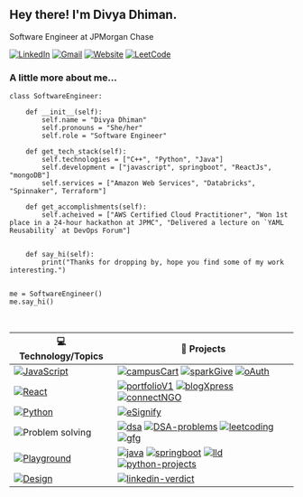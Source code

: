 ## Hey there! I'm Divya Dhiman.

Software Engineer at JPMorgan Chase

[![LinkedIn](https://img.shields.io/static/v1?label=&message=Linkedin&color=FFFFFF)](https://www.linkedin.com/in/divya-dhiman/)
[![Gmail](https://img.shields.io/static/v1?label=&message=Gmail&color=FFFFFF&logo=Gmail)](mailto:dhimandivya713@gmail.com)
[![Website](https://img.shields.io/static/v1?label=&message=Portfolio&color=FFFFFF&logo=rocket)](https://divyaportfolio.netlify.app/)
[![LeetCode](https://img.shields.io/badge/dynamic/json?style=plastic&labelColor=white&color=%23ffa116&label=Solved&query=solvedOverTotal&url=https%3A%2F%2Fleetcode-badge.vercel.app%2Fapi%2Fusers%2Fdivyadhimaan&logo=leetcode&logoColor=yellow)](https://leetcode.com/divyadhimaan/)



### A little more about me...
```
class SoftwareEngineer:

    def __init__(self):
        self.name = "Divya Dhiman"
        self.pronouns = "She/her"
        self.role = "Software Engineer"

    def get_tech_stack(self):
        self.technologies = ["C++", "Python", "Java"]
        self.development = ["javascript", springboot", "ReactJs", "mongoDB"]
        self.services = ["Amazon Web Services", "Databricks", "Spinnaker", Terraform"]

    def get_accomplishments(self):
        self.acheived = ["AWS Certified Cloud Practitioner", "Won 1st place in a 24-hour hackathon at JPMC", "Delivered a lecture on `YAML Reusability` at DevOps Forum"]
        

    def say_hi(self):
        print("Thanks for dropping by, hope you find some of my work interesting.")


me = SoftwareEngineer()
me.say_hi()

```

<br/>

| 💻 **Technology/Topics**                                                                                                                           | 🚀 **Projects**                                                                                                                                                                                                                                                                                                                                                                                                                                                                                                                                                                                                                                                                                                                                                                               |
|----------------------------------------------------------------------------------------------------------------------------------------------------|-----------------------------------------------------------------------------------------------------------------------------------------------------------------------------------------------------------------------------------------------------------------------------------------------------------------------------------------------------------------------------------------------------------------------------------------------------------------------------------------------------------------------------------------------------------------------------------------------------------------------------------------------------------------------------------------------------------------------------------------------------------------------------------------------|
| [![JavaScript](https://img.shields.io/static/v1?label=&message=JavaScript&color=F7DF1E&logo=JavaScript&logoColor=FFFFFF)](https://javascript.info/) | [![campusCart](https://img.shields.io/static/v1?label=&message=campusCart&color=000605&logo=github&logoColor=FFFFFF&labelColor=000605)](https://github.com/divyadhimaan/campusCart) [![sparkGive](https://img.shields.io/static/v1?label=&message=sparkGive&color=000605&logo=github&logoColor=FFFFFF&labelColor=000605)](https://github.com/divyadhimaan/sparkGive) [![oAuth](https://img.shields.io/static/v1?label=&message=OAuth-secrets&color=000605&logo=github&logoColor=FFFFFF&labelColor=000605)](https://github.com/divyadhimaan/Authentication-Secrets)                                                                                                                                                                                                                            |
| [![React](https://img.shields.io/static/v1?label=&message=React&color=61DAFB&logo=React&logoColor=FFFFFF)](https://reactjs.org/)                   | [![portfolioV1](https://img.shields.io/static/v1?label=&message=portfolio-v1&color=000605&logo=github&logoColor=FFFFFF&labelColor=000605)](https://github.com/divyadhimaan/Portfolio-Website-V1) [![blogXpress](https://img.shields.io/static/v1?label=&message=blogXpress&color=000605&logo=github&logoColor=FFFFFF&labelColor=000605)](https://github.com/divyadhimaan/blogXpress) [![connectNGO](https://img.shields.io/static/v1?label=&message=connectNGO&color=000605&logo=github&logoColor=FFFFFF&labelColor=000605)](https://github.com/divyadhimaan/connectNGO)                                                                                                                                                                                                                      |
| [![Python](https://img.shields.io/static/v1?label=&message=Python&color=3776AB&logo=Python&logoColor=FFFFFF)](https://www.python.org/)             | [![eSignify](https://img.shields.io/static/v1?label=&message=eSignify&color=000605&logo=github&logoColor=FFFFFF&labelColor=000605)](https://github.com/divyadhimaan/eSignify)                                                                                                                                                                                                                                                                                                                                                                                                                                                                                                                                                                                                                 |
| ![Problem solving](https://img.shields.io/static/v1?label=&message=Problem%20solving&color=FFA116&logo=LeetCode&logoColor=FFFFFF)                  | [![dsa](https://img.shields.io/static/v1?label=&message=dsa-playground&color=000605&logo=github&logoColor=FFFFFF&labelColor=000605)](https://github.com/divyadhimaan/DSA-playgroud) [![DSA-problems](https://img.shields.io/static/v1?label=&message=200-DSA-problems&color=000605&logo=github&logoColor=FFFFFF&labelColor=000605)](https://github.com/divyadhimaan/DSA-200) [![leetcoding](https://img.shields.io/static/v1?label=&message=leetcoding&color=000605&logo=github&logoColor=FFFFFF&labelColor=000605)](https://github.com/divyadhimaan/leetcoding) [![gfg](https://img.shields.io/static/v1?label=&message=GeeksForGeeks&color=000605&logo=github&logoColor=FFFFFF&labelColor=000605)](https://github.com/divyadhimaan/GeeksForGeeks)                                          |
| [![Playground](https://img.shields.io/static/v1?label=&message=playground&color=FF5C83&logo=codecrafters&logoColor=FFFFFF)](https://www.python.org/)           | [![java](https://img.shields.io/static/v1?label=&message=java-playground&color=000605&logo=github&logoColor=FFFFFF&labelColor=000605)](https://github.com/divyadhimaan/java-playground) [![springboot](https://img.shields.io/static/v1?label=&message=springboot-playground&color=000605&logo=github&logoColor=FFFFFF&labelColor=000605)](https://github.com/divyadhimaan/springboot-playground) [![lld](https://img.shields.io/static/v1?label=&message=lld-playground&color=000605&logo=github&logoColor=FFFFFF&labelColor=000605)](https://github.com/divyadhimaan/lld-playground) [![python-projects](https://img.shields.io/static/v1?label=&message=python-playground&color=000605&logo=github&logoColor=FFFFFF&labelColor=000605)](https://github.com/divyadhimaan/python-playground) |
| [![Design](https://img.shields.io/static/v1?label=&message=Design&color=4EAA25&logo=blackmagicdesign&logoColor=FFFFFF)](https://reactjs.org/)      | [![linkedin-verdict](https://img.shields.io/static/v1?label=&message=linkedin-verdict&color=000605&logo=github&logoColor=FFFFFF&labelColor=000605)](https://github.com/divyadhimaan/linkedin-verdict-design)                                                                                                                                                                                                                                                                                                                                                                                                                                                                                                                                                                                  |




